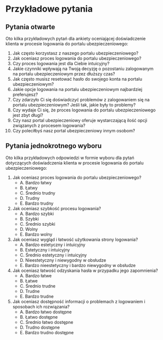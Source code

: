 # Przykładowe pytania

## Pytania otwarte

Oto kilka przykładowych pytań dla ankiety oceniającej doświadczenie klienta w procesie logowania do portalu ubezpieczeniowego:

1. Jak często korzystasz z naszego portalu ubezpieczeniowego?
1. Jak oceniasz proces logowania do portalu ubezpieczeniowego?
1. Czy proces logowania jest dla Ciebie intuicyjny?
1. Jakie czynniki wpływają na Twoją decyzję o pozostaniu zalogowanym na portalu ubezpieczeniowym przez dłuższy czas?
1. Jak często musisz resetować hasło do swojego konta na portalu ubezpieczeniowym?
1. Jakie opcje logowania na portalu ubezpieczeniowym najbardziej preferujesz?
1. Czy zdarzyło Ci się doświadczyć problemów z zalogowaniem się na portalu ubezpieczeniowym? Jeśli tak, jakie były to problemy?
1. Czy wydaje Ci się, że proces logowania do portalu ubezpieczeniowego jest zbyt długi?
1. Czy nasz portal ubezpieczeniowy oferuje wystarczającą ilość opcji związanych z procesem logowania?
1. Czy poleciłbyś nasz portal ubezpieczeniowy innym osobom?

## Pytania jednokrotnego wyboru

Oto kilka przykładowych odpowiedzi w formie wyboru dla pytań dotyczących doświadczenia klienta w procesie logowania do portalu ubezpieczeniowego:

1. Jak oceniasz proces logowania do portalu ubezpieczeniowego?
    - A. Bardzo łatwy
    - B. Łatwy
    - C. Średnio trudny
    - D. Trudny
    - E. Bardzo trudny
1. Jak oceniasz szybkość procesu logowania?
    - A. Bardzo szybki
    - B. Szybki
    - C. Średnio szybki
    - D. Wolny
    - E. Bardzo wolny
1. Jak oceniasz wygląd i łatwość użytkowania strony logowania?
    - A. Bardzo estetyczny i intuicyjny
    - B. Estetyczny i intuicyjny
    - C. Średnio estetyczny i intuicyjny
    - D. Nieestetyczny i niewygodny w obsłudze
    - E. Bardzo nieestetyczny i bardzo niewygodny w obsłudze
1. Jak oceniasz łatwość odzyskania hasła w przypadku jego zapomnienia?
    - A. Bardzo łatwe
    - B. Łatwe
    - C. Średnio trudne
    - D. Trudne
    - E. Bardzo trudne
1. Jak oceniasz dostępność informacji o problemach z logowaniem i sposobach ich rozwiązania?
    - A. Bardzo łatwo dostępne
    - B. Łatwo dostępne
    - C. Średnio łatwo dostępne
    - D. Trudno dostępne
    - E. Bardzo trudno dostępne
